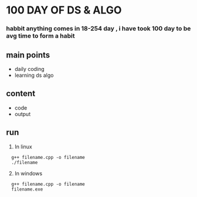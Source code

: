# 100 DAY OF DS & ALGO 
### habbit anything comes in 18-254 day , i have took 100 day to be avg time to form a habit 
## main points
* daily coding 
* learning ds algo 
## content 
* code
* output
## run
1. In linux
```
  g++ filename.cpp -o filename
  ./filename
```
2. In windows
```
  g++ filename.cpp -o filename
  filename.exe
```

